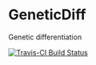 # GeneticDiff
Genetic differentiation

[![Travis-CI Build Status](https://travis-ci.org/knausb/GeneticDiff.svg?branch=master)](https://travis-ci.org/knausb/GeneticDiff)

